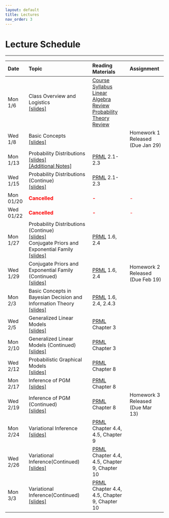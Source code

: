 ```yaml
---
layout: default
title: Lectures
nav_order: 3
---
```

# Lecture Schedule

---

<div class="code-example" markdown="1">

| Date           | Topic                                                         |  Reading Materials                                   | Assignment        |
|:---------------|:--------------------------------------------------------------|:-----------------------------------------------------|:------------------|
| Mon 1/6   | Class Overview and Logistics<br/> [[slides]](../../assets/files/lecs/lec1_intro.pdf) | [Course Syllabus](../../assets/files/syllabus-cis5930-spring25.pdf) <br/> [Linear Algebra Review](https://cs229.stanford.edu/section/cs229-linalg.pdf) <br/> [Probability Theory Review](https://cs229.stanford.edu/section/cs229-prob.pdf) |     |
| Wed 1/8   | Basic Concepts<br/> [[slides]](../../assets/files/lecs/lec2_concepts.pdf) |  |   Homework 1 Released <br/> (Due Jan 29)  |
| Mon 1/13   | Probability Distributions<br/> [[slides]](../../assets/files/lecs/lec3_probability_distributions.pdf) <br/> [[Additional Notes]](../../assets/files/notes/Lec3-note.pdf) | [PRML](https://www.microsoft.com/en-us/research/uploads/prod/2006/01/Bishop-Pattern-Recognition-and-Machine-Learning-2006.pdf) 2.1-2.3  |   |
| Wed 1/15   | Probability Distributions (Continue)<br/> [[slides]](../../assets/files/lecs/lec3_probability_distributions.pdf) | [PRML](https://www.microsoft.com/en-us/research/uploads/prod/2006/01/Bishop-Pattern-Recognition-and-Machine-Learning-2006.pdf) 2.1-2.3  |   |
| Mon 01/20|  <b><span style="color:red">Cancelled</span></b> | <b><span style="color:red">-</span></b> | <span style="color:red">-</span> |
| Wed 01/22|  <b><span style="color:red">Cancelled</span></b> | <b><span style="color:red">-</span></b> | <span style="color:red">-</span> |
| Mon 1/27  | Probability Distributions (Continue)<br/> [[slides]](../../assets/files/lecs/lec3_probability_distributions.pdf) <br/>Conjugate Priors and Exponential Family<br/> [[slides]](../../assets/files/lecs/lec4_conjugate.pdf) | [PRML](https://www.microsoft.com/en-us/research/uploads/prod/2006/01/Bishop-Pattern-Recognition-and-Machine-Learning-2006.pdf) 1.6, 2.4  |   |
| Wed 1/29  | Conjugate Priors and Exponential Family (Continued)<br/> [[slides]](../../assets/files/lecs/lec4_conjugate.pdf) | [PRML](https://www.microsoft.com/en-us/research/uploads/prod/2006/01/Bishop-Pattern-Recognition-and-Machine-Learning-2006.pdf) 1.6, 2.4  |  Homework 2 Released <br/> (Due Feb 19) |
| Mon 2/3  | Basic Concepts in Bayesian Decision and Information Theory<br/> [[slides]](../../assets/files/lecs/lec5_decision_information.pdf) | [PRML](https://www.microsoft.com/en-us/research/uploads/prod/2006/01/Bishop-Pattern-Recognition-and-Machine-Learning-2006.pdf) 1.6, 2.4, 2.4.3  |   |
| Wed 2/5  | Generalized Linear Models<br/> [[slides]](../../assets/files/lecs/lec6_generalized_linear.pdf) | [PRML](https://www.microsoft.com/en-us/research/uploads/prod/2006/01/Bishop-Pattern-Recognition-and-Machine-Learning-2006.pdf) Chapter 3  |   |
| Mon 2/10  | Generalized Linear Models (Continued)<br/> [[slides]](../../assets/files/lecs/lec6_generalized_linear.pdf) | [PRML](https://www.microsoft.com/en-us/research/uploads/prod/2006/01/Bishop-Pattern-Recognition-and-Machine-Learning-2006.pdf) Chapter 3  |   |
| Wed 2/12  | Probabilistic Graphical Models<br/> [[slides]](../../assets/files/lecs/lec7_graphical.pdf) | [PRML](https://www.microsoft.com/en-us/research/uploads/prod/2006/01/Bishop-Pattern-Recognition-and-Machine-Learning-2006.pdf) Chapter 8  |   |
| Mon 2/17  | Inference of PGM<br/> [[slides]](../../assets/files/lecs/lec8_graphic_inference.pdf) | [PRML](https://www.microsoft.com/en-us/research/uploads/prod/2006/01/Bishop-Pattern-Recognition-and-Machine-Learning-2006.pdf) Chapter 8  |   |
| Wed 2/19  | Inference of PGM (Continued)<br/> [[slides]](../../assets/files/lecs/lec8_graphic_inference.pdf) | [PRML](https://www.microsoft.com/en-us/research/uploads/prod/2006/01/Bishop-Pattern-Recognition-and-Machine-Learning-2006.pdf) Chapter 8  | Homework 3 Released <br/> (Due Mar 13)  |
| Mon 2/24  | Variational Inference<br/> [[slides]](../../assets/files/lecs/lec9_vi.pdf) | [PRML](https://www.microsoft.com/en-us/research/uploads/prod/2006/01/Bishop-Pattern-Recognition-and-Machine-Learning-2006.pdf) Chapter 4.4, 4.5, Chapter 9  |   |
| Wed 2/26  | Variational Inference(Continued)<br/> [[slides]](../../assets/files/lecs/lec9_vi.pdf) | [PRML](https://www.microsoft.com/en-us/research/uploads/prod/2006/01/Bishop-Pattern-Recognition-and-Machine-Learning-2006.pdf) Chapter 4.4, 4.5, Chapter 9, Chapter 10  |   |
| Mon 3/3  | Variational Inference(Continued)<br/> [[slides]](../../assets/files/lecs/lec9_vi.pdf) | [PRML](https://www.microsoft.com/en-us/research/uploads/prod/2006/01/Bishop-Pattern-Recognition-and-Machine-Learning-2006.pdf) Chapter 4.4, 4.5, Chapter 9, Chapter 10  |   |

</div>
<!-- 
<div class="code-example" markdown="1">

| Date           | Topic                                                         |  Reading Materials                                   | Assignment        |
|:---------------|:--------------------------------------------------------------|:-----------------------------------------------------|:------------------|
| Mon 8/26   | Class Overview and Logistics<br/> [[slides]](../../assets/files/lecs/lec1_course_info.pdf) | [Course Syllabus](../../assets/files/syllabus-cop3363-fall24.pdf) |     |
| Wed 8/28   | Introduction to Programming<br/> [[slides]](../../assets/files/lecs/lec2_intro_to_program.pdf) <br/> Basic Unix Commans<br/> [[slides]](../../assets/files/lecs/lec2_basic_unix_commands.pdf) |       |     |
| Mon 09/02  |  <b><span style="color:red">Labor Day (No Class)</span></b> | <b><span style="color:red">-</span></b> | <span style="color:red">-</span> |
| Wed 09/04   | C++ Basics [[slides]](../../assets/files/lecs/lec4_cpp_basics.pdf) [[code]](https://github.com/cop3363fall2024/cop3363fall2024demos/tree/main/lec4) |       |     |
| Mon 09/09   | C++ Operators [[slides]](../../assets/files/lecs/lec5_cpp_operators.pdf) |       |  Homework 1 Released <br/> (Due Sep 23)   |
| Wed 09/11   | Unix Commands - part2 <br/> [[slides]](../../assets/files/lecs/lec6_unix_commands_part2.pdf) <br/> [[exercise code]](https://github.com/cop3363fall2024/cop3363fall2024demos/blob/main/lec6/payments.cpp)|   *Vim* Tutorial <br/>[[slides]](../../assets/files/vimGuide.pdf)    |    |
| Mon 09/16   | Control Flow [[slides]](../../assets/files/lecs/lec7_control_flow.pdf) |       |     |
| Wed 09/18   | Loops [[slides]](../../assets/files/lecs/lec8_loops.pdf) <br/> [[exercise code]](https://github.com/cop3363fall2024/cop3363fall2024demos/blob/main/lec8/rec.cpp) |       |     |
| Mon 09/23   | Functions [[slides]](../../assets/files/lecs/lec9_functions.pdf)  |    Problem Decompsition <br/>[[slides]](../../assets/files/lecs/problem_decomp.pdf)   |  <b><span style="color:red">*Homework 1 Due Tonight!*</span></b> <br/>Homework 2 Released (Due Oct 7) |
| Wed 09/25|  <b><span style="color:red">Cancelled</span></b> | <b><span style="color:red">-</span></b> | <span style="color:red">-</span> |
| Mon 09/30   | Unix Part3 [[slides]](../../assets/files/lecs/lec10.pdf)  |      |  |
| Wed 10/02   | Advanced Functions [[slides]](../../assets/files/lecs/lec11.pdf) <br/> [[exercise code]](https://github.com/cop3363fall2024/cop3363fall2024demos/blob/main/lec11/pi.cpp) |      |  |
| Mon 10/07   | Recursion [[slides]](../../assets/files/lecs/lec12_recursive.pdf) <br/> Arrays [[slides]](../../assets/files/lecs/lec12_arrays.pdf) |      |  <b><span style="color:red">*Homework 2 Due Tonight!*</span></b> <br/>Homework 3 Released (Due Oct 21) |
| Wed 10/09   | C-string [[slides]](../../assets/files/lecs/lec13_c_string.pdf)  |      |   |
| Mon 10/14  |  <b><span style="color:blue">Midterm Exam</span></b> |  |  |
| Wed 10/16   | String-Objects [[slides]](../../assets/files/lecs/lec14_string_objects.pdf) <br/> Exercise [[starter code]](../../assets/files/code/bubble.cpp) <br/> Exercise [[soln]](https://github.com/cop3363fall2024/cop3363fall2024demos/blob/main/lec14/bubble.cpp) |      |  |
| Mon 10/21   | Pointers [[slides]](../../assets/files/lecs/lec15_pointers.pdf)  |      | <b><span style="color:red">*Homework 3 Due Tonight!*</span></b> <br/>Homework 4 Released (Due Nov 4) |
| Wed 10/23   | Pointers [[slides]](../../assets/files/lecs/lec15_pointers.pdf) <br/> Exercise [[starter code]](../../assets/files/code/subsum.cpp) <br/> Exercise [[soln]](https://github.com/cop3363fall2024/cop3363fall2024demos/blob/main/lec15/subsum.cpp) |      | |
| Mon 10/28  |  <b><span style="color:blue">Midterm Exam Walkthrough</span></b> |  |  |
| Wed 10/30   | Dynamic Memory Allocation [[slides]](../../assets/files/lecs/lec16_dynamic_memory.pdf) |      | |
| Mon 11/4   | Shell Script - Part I [[slides]](../../assets/files/lecs/lec17_shell_script_part1.pdf) |      | <b><span style="color:red">*Homework 4 Due Tonight!*</span></b> <br/>Homework 5 Released (Due Nov 18) |
| Wed 11/6   | Progress Management [[slides]](../../assets/files/lecs/lec18_process_management.pdf) |      | |
| Mon 11/11   | <b><span style="color:red">Veterans Day (No Class)</span></b> | <b><span style="color:red">-</span></b> | <span style="color:red">-</span> |
| Wed 11/13   | Structures [[slides]](../../assets/files/lecs/lec19_struct.pdf) |      | |
| Mon 11/18   | File Operations [[slides]](../../assets/files/lecs/lec20_files.pdf) |      | <b><span style="color:red">*Homework 5 Due Tonight!*</span></b> <br/>Homework 6 Released (Due Dec 2) |
| Wed 11/20   | Shell Script - Part II [[slides]](../../assets/files/lecs/lec21_shell_script_part2.pdf) |      | |
| Mon 11/25   | Final Review [[slides]](../../assets/files/lecs/lec22_final_review.pdf) |      |  |
| Wed 11/27   | <b><span style="color:red"> Thanksgiving Holidays  (No Class)</span></b> | <b><span style="color:red">-</span></b> | <span style="color:red">-</span> |
| Mon 12/2   | <b><span style="color:red"> Cancelled (No Class)</span></b> | <b><span style="color:red">-</span></b> | <b><span style="color:red">*Homework 6 Due Tonight!*</span></b> |
| Wed 12/4   | Q&A Session|  | |
| Mon 12/9   | <b><span style="color:blue">Final Exam</span></b> |  | |

</div> -->


